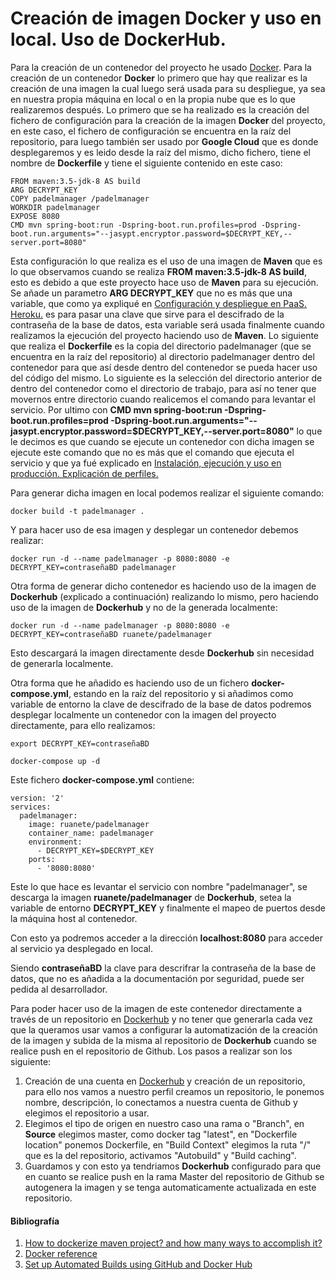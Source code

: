 # Creación de imagen Docker y uso en local. Uso de DockerHub.
Para la creación de un contenedor del proyecto he usado [Docker](https://www.docker.com/). Para la creación de un contenedor **Docker** lo primero que hay que realizar es la creación de una imagen la cual luego será usada para su despliegue, ya sea en nuestra propia máquina en local o en la propia nube que es lo que realizaremos después. Lo primero que se ha realizado es la creación del fichero de configuración para la creación de la imagen **Docker** del proyecto, en este caso, el fichero de configuración se encuentra en la raíz del repositorio, para luego también ser usado por **Google Cloud** que es donde desplegaremos y es leido desde la raíz del mismo, dicho fichero, tiene el nombre de **Dockerfile** y tiene el siguiente contenido en este caso:
```
FROM maven:3.5-jdk-8 AS build
ARG DECRYPT_KEY
COPY padelmanager /padelmanager
WORKDIR padelmanager
EXPOSE 8080
CMD mvn spring-boot:run -Dspring-boot.run.profiles=prod -Dspring-boot.run.arguments="--jasypt.encryptor.password=$DECRYPT_KEY,--server.port=8080"
```
Esta configuración lo que realiza es el uso de una imagen de **Maven** que es lo que observamos cuando se realiza **FROM maven:3.5-jdk-8 AS build**, esto es debido a que este proyecto hace uso de **Maven** para su ejecución. Se añade un parametro **ARG DECRYPT_KEY** que no es más que una variable, que como ya expliqué en [Configuración y despliegue en PaaS. Heroku.](https://github.com/ruanete/PadelManager/tree/master/doc/configuracion_despliegue_heroku.md) es para pasar una clave que sirve para el descifrado de la contraseña de la base de datos, esta variable será usada finalmente cuando realizamos la ejecución del proyecto haciendo uso de **Maven**. Lo siguiente que realiza el **Dockerfile** es la copia del directorio padelmanager (que se encuentra en la raíz del repositorio) al directorio padelmanager dentro del contenedor para que así desde dentro del contenedor se pueda hacer uso del código del mismo. Lo siguiente es la selección del directorio anterior de dentro del contenedor como el directorio de trabajo, para así no tener que movernos entre directorio cuando realicemos el comando para levantar el servicio. Por ultimo con **CMD mvn spring-boot:run -Dspring-boot.run.profiles=prod -Dspring-boot.run.arguments="--jasypt.encryptor.password=$DECRYPT_KEY,--server.port=8080"** lo que le decimos es que cuando se ejecute un contenedor con dicha imagen se ejecute este comando que no es más que el comando que ejecuta el servicio y que ya fué explicado en [Instalación, ejecución y uso en producción. Explicación de perfiles.](https://github.com/ruanete/PadelManager/tree/master/doc/instalacion_ejecucion_prod.md)

Para generar dicha imagen en local podemos realizar el siguiente comando:
```
docker build -t padelmanager .
```

Y para hacer uso de esa imagen y desplegar un contenedor debemos realizar:
```
docker run -d --name padelmanager -p 8080:8080 -e DECRYPT_KEY=contraseñaBD padelmanager
```

Otra forma de generar dicho contenedor es haciendo uso de la imagen de **Dockerhub** (explicado a continuación) realizando lo mismo, pero haciendo uso de la imagen de **Dockerhub** y no de la generada localmente:
```
docker run -d --name padelmanager -p 8080:8080 -e DECRYPT_KEY=contraseñaBD ruanete/padelmanager
```

Esto descargará la imagen directamente desde **Dockerhub** sin necesidad de generarla localmente.

Otra forma que he añadido es haciendo uso de un fichero **docker-compose.yml**, estando en la raíz del repositorio y si añadimos como variable de entorno la clave de descifrado de la base de datos podremos desplegar localmente un contenedor con la imagen del proyecto directamente, para ello realizamos:
```
export DECRYPT_KEY=contraseñaBD
```
```
docker-compose up -d
```

Este fichero **docker-compose.yml** contiene:
```
version: '2'
services:
  padelmanager:
    image: ruanete/padelmanager
    container_name: padelmanager
    environment:
      - DECRYPT_KEY=$DECRYPT_KEY
    ports:
      - '8080:8080'
```

Este lo que hace es levantar el servicio con nombre "padelmanager", se descarga la imagen **ruanete/padelmanager** de **Dockerhub**, setea la variable de entorno **DECRYPT_KEY** y finalmente el mapeo de puertos desde la máquina host al contenedor.

Con esto ya podremos acceder a la dirección **localhost:8080** para acceder al servicio ya desplegado en local.

Siendo **contraseñaBD** la clave para descrifrar la contraseña de la base de datos, que no es añadida a la documentación por seguridad, puede ser pedida al desarrollador.

Para poder hacer uso de la imagen de este contenedor directamente a través de un repositorio en [Dockerhub](https://hub.docker.com/) y no tener que generarla cada vez que la queramos usar vamos a configurar la automatización de la creación de la imagen y subida de la misma al repositorio de **Dockerhub** cuando se realice push en el repositorio de Github. Los pasos a realizar son los siguiente:
1. Creación de una cuenta en [Dockerhub](https://hub.docker.com/) y creación de un repositorio, para ello nos vamos a nuestro perfil creamos un repositorio, le ponemos nombre, descripción, lo conectamos a nuestra cuenta de Github y elegimos el repositorio a usar.
2. Elegimos el tipo de origen en nuestro caso una rama o "Branch", en **Source** elegimos master, como docker tag "latest", en "Dockerfile location" ponemos Dockerfile, en "Build Context" elegimos la ruta "/" que es la del repositorio, activamos "Autobuild" y "Build caching".
3. Guardamos y con esto ya tendriamos **Dockerhub** configurado para que en cuanto se realice push en la rama Master del repositorio de Github se autogenera la imagen y se tenga automaticamente actualizada en este repositorio.

#### Bibliografía
1. [How to dockerize maven project? and how many ways to accomplish it?](https://stackoverflow.com/questions/27767264/how-to-dockerize-maven-project-and-how-many-ways-to-accomplish-it)
2. [Docker reference](https://docs.docker.com/engine/reference/builder/#arg)
3. [Set up Automated Builds using GitHub and Docker Hub](https://medium.com/@_oleksii_/set-up-automated-builds-using-github-and-docker-hub-12c3e0f18eba)
